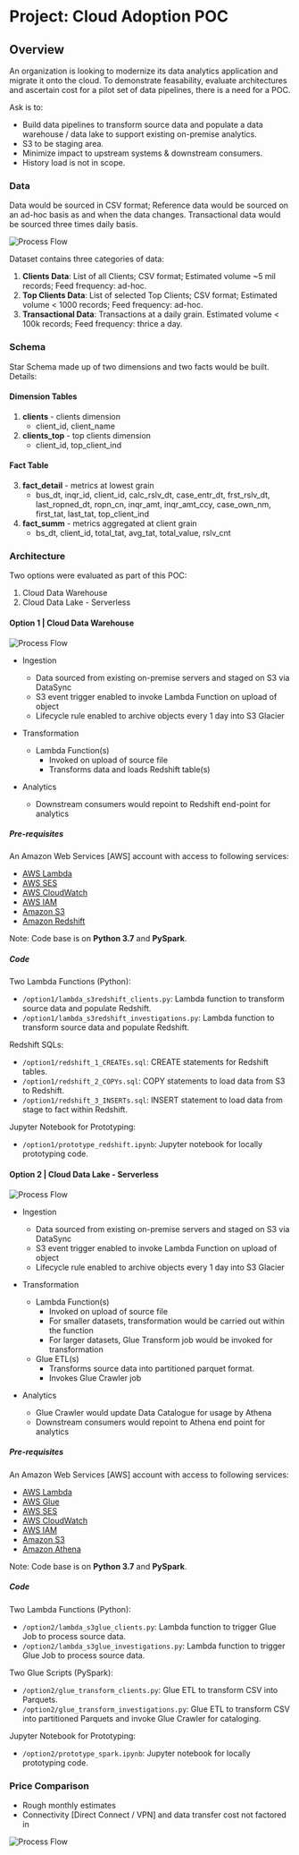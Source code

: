 # Project: Cloud Adoption POC

## Overview
An organization is looking to modernize its data analytics application and migrate it onto the cloud. To demonstrate feasability, evaluate architectures and ascertain cost for a pilot set of data pipelines, there is a need for a POC. 

Ask is to:
- Build data pipelines to transform source data and populate a data warehouse / data lake to support existing on-premise analytics. 
- S3 to be staging area. 
- Minimize impact to upstream systems & downstream consumers.
- History load is not in scope.

### Data
Data would be sourced in CSV format; Reference data would be sourced on an ad-hoc basis as and when the data changes. Transactional data would be sourced three times daily basis. 

![Process Flow](https://github.com/nitinx/de-cloud-adoption-poc/images/blob/master/scope.png)

Dataset contains three categories of data:

1. **Clients Data**: List of all Clients; CSV format; Estimated volume ~5 mil records; Feed frequency: ad-hoc.
2. **Top Clients Data**: List of selected Top Clients; CSV format; Estimated volume < 1000 records; Feed frequency: ad-hoc.
3. **Transactional Data**: Transactions at a daily grain. Estimated volume < 100k records; Feed frequency: thrice a day.


### Schema
Star Schema made up of two dimensions and two facts would be built. Details:

#### Dimension Tables
1. **clients** - clients dimension
   - client_id, client_name
2. **clients_top** - top clients dimension
   - client_id, top_client_ind

#### Fact Table
3. **fact_detail** - metrics at lowest grain
   - bus_dt, inqr_id, client_id, calc_rslv_dt, case_entr_dt, frst_rslv_dt, last_ropned_dt, ropn_cn, inqr_amt, inqr_amt_ccy, case_own_nm, first_tat, last_tat, top_client_ind
4. **fact_summ** - metrics aggregated at client grain
   - bs_dt, client_id, total_tat, avg_tat, total_value, rslv_cnt


### Architecture

Two options were evaluated as part of this POC:
1. Cloud Data Warehouse
2. Cloud Data Lake - Serverless

#### Option 1 | Cloud Data Warehouse
![Process Flow](https://github.com/nitinx/de-cloud-adoption-poc/images/blob/master/option1.png)

- Ingestion
	- Data sourced from existing on-premise servers and staged on S3 via DataSync
	- S3 event trigger enabled to invoke Lambda Function on upload of object
	- Lifecycle rule enabled to archive objects every 1 day into S3 Glacier

- Transformation
	- Lambda Function(s)
		- Invoked on upload of source file
		- Transforms data and loads Redshift table(s)

- Analytics
	- Downstream consumers would repoint to Redshift end-point for analytics

##### Pre-requisites

An Amazon Web Services [AWS] account with access to following services: 

- [AWS Lambda](https://aws.amazon.com/lambda/)
- [AWS SES](https://aws.amazon.com/ses/)
- [AWS CloudWatch](https://aws.amazon.com/cloudwatch/)
- [AWS IAM](https://aws.amazon.com/iam/)
- [Amazon S3](https://aws.amazon.com/s3/)
- [Amazon Redshift](https://aws.amazon.com/redshift/)

Note: Code base is on **Python 3.7** and **PySpark**.

##### Code

Two Lambda Functions (Python): 
- `/option1/lambda_s3redshift_clients.py`: Lambda function to transform source data and populate Redshift.
- `/option1/lambda_s3redshift_investigations.py`: Lambda function to transform source data and populate Redshift.

Redshift SQLs: 
- `/option1/redshift_1_CREATEs.sql`: CREATE statements for Redshift tables.
- `/option1/redshift_2_COPYs.sql`: COPY statements to load data from S3 to Redshift.
- `/option1/redshift_3_INSERTs.sql`: INSERT statement to load data from stage to fact within Redshift.

Jupyter Notebook for Prototyping:
- `/option1/prototype_redshift.ipynb`: Jupyter notebook for locally prototyping code.


#### Option 2 | Cloud Data Lake - Serverless
![Process Flow](https://github.com/nitinx/de-cloud-adoption-poc/images/blob/master/option2.png)

- Ingestion
	- Data sourced from existing on-premise servers and staged on S3 via DataSync
	- S3 event trigger enabled to invoke Lambda Function on upload of object
	- Lifecycle rule enabled to archive objects every 1 day into S3 Glacier

- Transformation
	- Lambda Function(s)
		- Invoked on upload of source file
		- For smaller datasets, transformation would be carried out within the function
		- For larger datasets, Glue Transform job would be invoked for transformation
	- Glue ETL(s)
		- Transforms source data into partitioned parquet format.
		- Invokes Glue Crawler job

- Analytics
	- Glue Crawler would update Data Catalogue for usage by Athena
	- Downstream consumers would repoint to Athena end point for analytics

##### Pre-requisites

An Amazon Web Services [AWS] account with access to following services: 

- [AWS Lambda](https://aws.amazon.com/lambda/)
- [AWS Glue](https://aws.amazon.com/glue/)
- [AWS SES](https://aws.amazon.com/ses/)
- [AWS CloudWatch](https://aws.amazon.com/cloudwatch/)
- [AWS IAM](https://aws.amazon.com/iam/)
- [Amazon S3](https://aws.amazon.com/s3/)
- [Amazon Athena](https://aws.amazon.com/athena/)

Note: Code base is on **Python 3.7** and **PySpark**.

##### Code

Two Lambda Functions (Python): 
- `/option2/lambda_s3glue_clients.py`: Lambda function to trigger Glue Job to process source data.
- `/option2/lambda_s3glue_investigations.py`: Lambda function to trigger Glue Job to process source data.

Two Glue Scripts (PySpark):
- `/option2/glue_transform_clients.py`: Glue ETL to transform CSV into Parquets.
- `/option2/glue_transform_investigations.py`: Glue ETL to transform CSV into partitioned Parquets and invoke Glue Crawler for cataloging.

Jupyter Notebook for Prototyping:
- `/option2/prototype_spark.ipynb`: Jupyter notebook for locally prototyping code.


### Price Comparison

- Rough monthly estimates
- Connectivity [Direct Connect / VPN] and data transfer cost not factored in

![Process Flow](https://github.com/nitinx/de-cloud-adoption-poc/images/blob/master/costcomparison.png)
